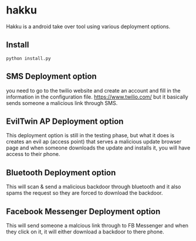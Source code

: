 # hakku
Hakku is a android take over tool using various deployment options.

## Install
`python install.py`



## SMS Deployment option
you need to go to the twilio website and create an account
and fill in the information in the configuration file.
https://www.twilio.com/ but it basically sends someone a malicious
link through SMS.

## EvilTwin AP Deployment option
This deployment option is still in the testing phase, but what it does
is creates an evil ap (access point) that serves a malicious update browser page
and when someone downloads the update and installs it, you will have access to their phone.

## Bluetooth Deployment option
This will scan & send a malicious backdoor through bluetooth and it also spams the request
so they are forced to download the backdoor.

## Facebook Messenger Deployment option
This will send someone a malcious link through to FB Messenger and when they click on it, it
will either download a backdoor to there phone.
